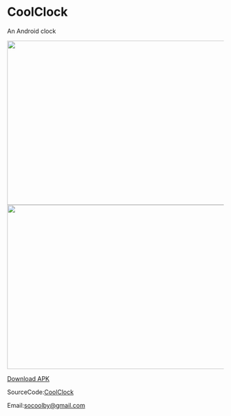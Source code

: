 # CoolClock
An Android clock  

<img src="https://raw.githubusercontent.com/socoolby/CoolClock/master/CoolClock.png" width="768" height="382"/>  


<img src="https://raw.githubusercontent.com/socoolby/CoolClock/master/CoolClockPreview.png.png" width="768" height="382"/>  

[Download APK](https://github.com/socoolby/CoolClock/blob/master/CoolClock.apk)

SourceCode:[CoolClock](https://github.com/socoolby/CoolClock)

Email:[socoolby@gmail.com](mailto:socoolby@gmail.com)
